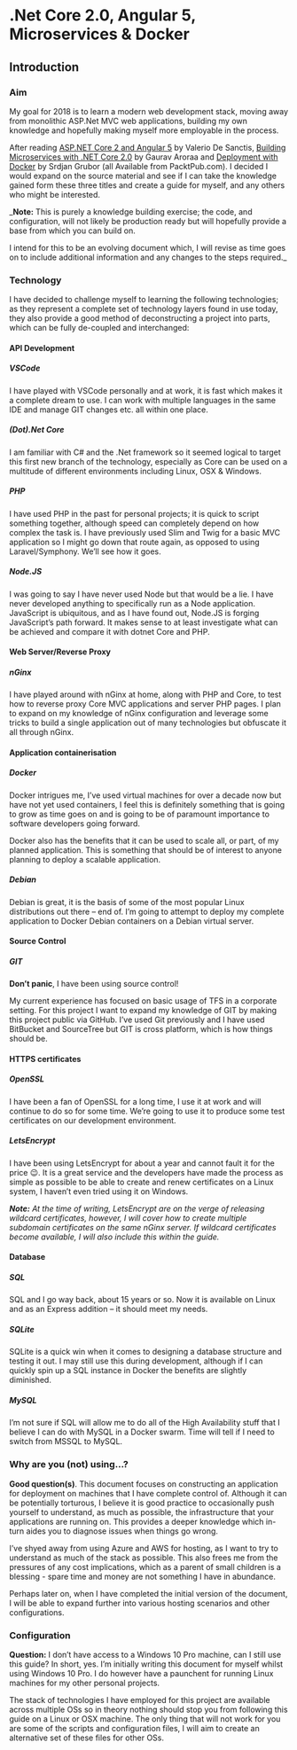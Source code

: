 # .Net Core 2.0, Angular 5, Microservices & Docker

## Introduction

### Aim
My goal for 2018 is to learn a modern web development stack, moving away from monolithic ASP.Net MVC web applications, building my own knowledge and hopefully making myself more employable in the process.

After reading [ASP.NET Core 2 and Angular 5](packtpub.com) by Valerio De Sanctis, [Building Microservices with .NET Core 2.0](packtpub.com) by Gaurav Aroraa and [Deployment with Docker](packtpub.com) by Srdjan Grubor (all Available from PacktPub.com). I decided I would expand on the source material and see if I can take the knowledge gained form these three titles and create a guide for myself, and any others who might be interested.

_**Note:** This is purely a knowledge building exercise; the code, and configuration, will not likely be production ready but will hopefully provide a base from which you can build on.

I intend for this to be an evolving document which, I will revise as time goes on to include additional information and any changes to the steps required._

### Technology
I have decided to challenge myself to learning the following technologies; as they represent a complete set of technology layers found in use today, they also provide a good method of deconstructing a project into parts, which can be fully de-coupled and interchanged:

#### API Development

##### VSCode 
I have played with VSCode personally and at work, it is fast which makes it a complete dream to use. I can work with multiple languages in the same IDE and manage GIT changes etc. all within one place.

##### (Dot).Net Core
I am familiar with C# and the .Net framework so it seemed logical to target this first new branch of the technology, especially as Core can be used on a multitude of different environments including Linux, OSX & Windows.

##### PHP
I have used PHP in the past for personal projects; it is quick to script something together, although speed can completely depend on how complex the task is. I have previously used Slim and Twig for a basic MVC application so I might go down that route again, as opposed to using Laravel/Symphony. We’ll see how it goes.

##### Node.JS
I was going to say I have never used Node but that would be a lie. I have never developed anything to specifically run as a Node application. JavaScript is ubiquitous, and as I have found out, Node.JS is forging JavaScript’s path forward. It makes sense to at least investigate what can be achieved and compare it with dotnet Core and PHP.

#### Web Server/Reverse Proxy

##### nGinx
I have played around with nGinx at home, along with PHP and Core, to test how to reverse proxy Core MVC applications and server PHP pages. I plan to expand on my knowledge of nGinx configuration and leverage some tricks to build a single application out of many technologies but obfuscate it all through nGinx.

#### Application containerisation

##### Docker
Docker intrigues me, I’ve used virtual machines for over a decade now but have not yet used containers, I feel this is definitely something that is going to grow as time goes on and is going to be of paramount importance to software developers going forward. 

Docker also has the benefits that it can be used to scale all, or part, of my planned application. This is something that should be of interest to anyone planning to deploy a scalable application.

##### Debian
Debian is great, it is the basis of some of the most popular Linux distributions out there – end of. I’m going to attempt to deploy my complete application to Docker Debian containers on a Debian virtual server.

#### Source Control

##### GIT
**Don’t panic**, I have been using source control! 

My current experience has focused on basic usage of TFS in a corporate setting. For this project I want to expand my knowledge of GIT by making this project public via GitHub. I’ve used Git previously and I have used BitBucket and SourceTree but GIT is cross platform, which is how things should be.

#### HTTPS certificates

##### OpenSSL 
I have been a fan of OpenSSL for a long time, I use it at work and will continue to do so for some time. We’re going to use it to produce some test certificates on our development environment.

##### LetsEncrypt 
I have been using LetsEncrypt for about a year and cannot fault it for the price 😉. It is a great service and the developers have made the process as simple as possible to be able to create and renew certificates on a Linux system, I haven’t even tried using it on Windows.

_**Note:** At the time of writing, LetsEncrypt are on the verge of releasing wildcard certificates, however, I will cover how to create multiple subdomain certificates on the same nGinx server. If wildcard certificates become available, I will also include this within the guide._

#### Database

##### SQL 
SQL and I go way back, about 15 years or so. Now it is available on Linux and as an Express addition – it should meet my needs.

##### SQLite 
SQLite is a quick win when it comes to designing a database structure and testing it out. I may still use this during development, although if I can quickly spin up a SQL instance in Docker the benefits are slightly diminished.

##### MySQL 
I’m not sure if SQL will allow me to do all of the High Availability stuff that I believe I can do with MySQL in a Docker swarm. Time will tell if I need to switch from MSSQL to MySQL.

### Why are you (not) using…?
**Good question(s)**. This document focuses on constructing an application for deployment on machines that I have complete control of. Although it can be potentially torturous, I believe it is good practice to occasionally push yourself to understand, as much as possible, the infrastructure that your applications are running on. This provides a deeper knowledge which in-turn aides you to diagnose issues when things go wrong.

I’ve shyed away from using Azure and AWS for hosting, as I want to try to understand as much of the stack as possible. This also frees me from the pressures of any cost implications, which as a parent of small children is a blessing - spare time and money are not something I have in abundance.

Perhaps later on, when I have completed the initial version of the document, I will be able to expand further into various hosting scenarios and other configurations.

### Configuration
**Question:** I don’t have access to a Windows 10 Pro machine, can I still use this guide?
In short, yes. I’m initially writing this document for myself whilst using Windows 10 Pro. I do however have a paunchent for running Linux machines for my other personal projects.

The stack of technologies I have employed for this project are available across multiple OSs so in theory nothing should stop you from following this guide on a Linux or OSX machine. The only thing that will not work for you are some of the scripts and configuration files, I will aim to create an alternative set of these files for other OSs.